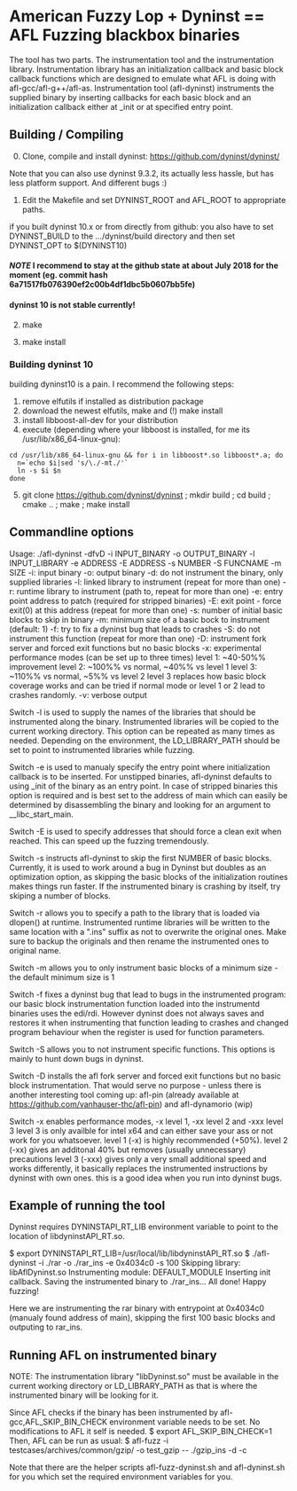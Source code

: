 # American Fuzzy Lop + Dyninst == AFL Fuzzing blackbox binaries

The tool has two parts. The instrumentation tool and the instrumentation 
library. Instrumentation library has an initialization callback and basic 
block callback functions which are designed to emulate what AFL is doing
with afl-gcc/afl-g++/afl-as. 
Instrumentation tool (afl-dyninst) instruments the supplied binary by
inserting callbacks for each basic block and an initialization 
callback either at _init or at specified entry point.


## Building / Compiling

0. Clone, compile and install dyninst: https://github.com/dyninst/dyninst/

Note that you can also use dyninst 9.3.2, its actually less hassle, but has less platform support. And different bugs :)

1. Edit the Makefile and set DYNINST_ROOT and AFL_ROOT to appropriate paths. 

if you built dyninst 10.x or from directly from github: you also have to set DYNINST_BUILD to the .../dyninst/build directory and then set DYNINST_OPT to $(DYNINST10)

#### *NOTE* I recommend to stay at the github state at about July 2018 for the moment (eg. commit hash 6a71517fb076390ef2c00b4df1dbc5b0607bb5fe)
#### dyninst 10 is not stable currently!

2. make

3. make install


### Building dyninst 10

building dyninst10 is a pain. I recommend the following steps:
1. remove elfutils if installed as distribution package
2. download the newest elfutils, make and (!) make install
3. install libboost-all-dev for your distribution
4. execute (depending where your libboost is installed, for me its /usr/lib/x86_64-linux-gnu):
```
cd /usr/lib/x86_64-linux-gnu && for i in libboost*.so libboost*.a; do
  n=`echo $i|sed 's/\./-mt./'`
  ln -s $i $n
done
```
5. git clone https://github.com/dyninst/dyninst ; mkdir build ; cd build ; cmake .. ; make ; make install


## Commandline options

Usage: ./afl-dyninst -dfvD -i INPUT_BINARY -o OUTPUT_BINARY -l INPUT_LIBRARY -e ADDRESS -E ADDRESS -s NUMBER -S FUNCNAME -m SIZE
   -i: input binary 
   -o: output binary
   -d: do not instrument the binary, only supplied libraries
   -l: linked library to instrument (repeat for more than one)
   -r: runtime library to instrument (path to, repeat for more than one)
   -e: entry point address to patch (required for stripped binaries)
   -E: exit point - force exit(0) at this address (repeat for more than one)
   -s: number of initial basic blocks to skip in binary
   -m: minimum size of a basic bock to instrument (default: 1)
   -f: try to fix a dyninst bug that leads to crashes
   -S: do not instrument this function (repeat for more than one)
   -D: instrument fork server and forced exit functions but no basic blocks
   -x: experimental performance modes (can be set up to three times)
         level 1: ~40-50%% improvement
         level 2: ~100%% vs normal, ~40%% vs level 1
         level 3: ~110%% vs normal, ~5%% vs level 2
       level 3 replaces how basic block coverage works and can be tried if
       normal mode or level 1 or 2 lead to crashes randomly.
   -v: verbose output

Switch -l is used to supply the names of the libraries that should 
be instrumented along the binary. Instrumented libraries will be copied
to the current working directory. This option can be repeated as many times
as needed. Depending on the environment, the LD_LIBRARY_PATH should be set 
to point to instrumented libraries while fuzzing. 

Switch -e is used to manualy specify the entry point where initialization
callback is to be inserted. For unstipped binaries, afl-dyninst defaults 
to using _init of the binary as an entry point. In case of stripped binaries
this option is required and is best set to the address of main which 
can easily be determined by disassembling the binary and looking for an 
argument to __libc_start_main. 

Switch -E is used to specify addresses that should force a clean exit
when reached. This can speed up the fuzzing tremendously.

Switch -s instructs afl-dyninst to skip the first NUMBER of basic blocks. 
Currently, it is used to work around a bug in Dyninst but doubles as an
optimization option, as skipping the basic blocks of the initialization
routines makes things run faster.  If the instrumented binary is crashing by
itself, try skiping a number of blocks.

Switch -r allows you to specify a path to the library that is loaded
via dlopen() at runtime. Instrumented runtime libraries will be 
written to the same location with a ".ins" suffix as not to overwrite
the original ones. Make sure to backup the originals and then rename the
instrumented ones to original name. 

Switch -m allows you to only instrument basic blocks of a minimum size - the
default minimum size is 1

Switch -f fixes a dyninst bug that lead to bugs in the instrumented program:
our basic block instrumentation function loaded into the instrumentd binaries
uses the edi/rdi. However dyninst does not always saves and restores it when
instrumenting that function leading to crashes and changed program behaviour
when the register is used for function parameters.

Switch -S allows you to not instrument specific functions.
This options is mainly to hunt down bugs in dyninst.

Switch -D installs the afl fork server and forced exit functions but no
basic block instrumentation. That would serve no purpose - unless there is
another interesting tool coming up: afl-pin (already available at
https://github.com/vanhauser-thc/afl-pin) and afl-dynamorio (wip)

Switch -x enables performance modes, -x level 1, -xx level 2 and  -xxx level 3
level 3 is only availble for intel x64 and can either save your ass or not
work for you whatsoever.
level 1 (-x) is highly recommended (+50%).
level 2 (-xx) gives an additonal 40% but removes (usually unnecessary) precautions
level 3 (-xxx) gives only a very small additional speed and works differently,
 it basically replaces the instrumented instructions by dyninst with own ones.
 this is a good idea when you run into dyninst bugs.


## Example of running the tool

Dyninst requires DYNINSTAPI_RT_LIB environment variable to point to the location
of libdyninstAPI_RT.so.

$ export DYNINSTAPI_RT_LIB=/usr/local/lib/libdyninstAPI_RT.so
$ ./afl-dyninst -i ./rar -o ./rar_ins -e 0x4034c0 -s 100
Skipping library: libAflDyninst.so
Instrumenting module: DEFAULT_MODULE
Inserting init callback.
Saving the instrumented binary to ./rar_ins...
All done! Happy fuzzing!

Here we are instrumenting the rar binary with entrypoint at 0x4034c0
(manualy found address of main), skipping the first 100 basic blocks 
and outputing to rar_ins. 


## Running AFL on instrumented binary

NOTE: The instrumentation library "libDyninst.so" must be available in the current working
directory or LD_LIBRARY_PATH as that is where the instrumented binary will be looking for it.

Since AFL checks if the binary has been instrumented by afl-gcc,AFL_SKIP_BIN_CHECK environment 
variable needs to be set. No modifications to AFL it self is needed. 
$ export AFL_SKIP_BIN_CHECK=1
Then, AFL can be run as usual:
$ afl-fuzz -i testcases/archives/common/gzip/ -o test_gzip -- ./gzip_ins -d -c 

Note that there are the helper scripts afl-fuzz-dyninst.sh and afl-dyninst.sh for you which set the
required environment variables for you.
